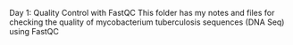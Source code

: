 Day 1: Quality Control with FastQC
This folder has my notes and files for checking the quality of mycobacterium tuberculosis sequences (DNA Seq) using FastQC
